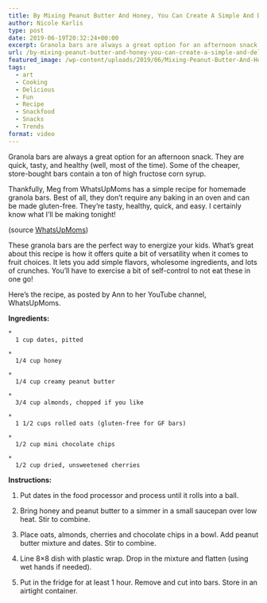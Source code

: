 ```yaml
---
title: By Mixing Peanut Butter And Honey, You Can Create A Simple And Delicious Treat
author: Nicole Karlis
type: post
date: 2019-06-19T20:32:24+00:00
excerpt: Granola bars are always a great option for an afternoon snack. They are quick, tasty, and healthy (well, most of the time).
url: /by-mixing-peanut-butter-and-honey-you-can-create-a-simple-and-delicious-treat/
featured_image: /wp-content/uploads/2019/06/Mixing-Peanut-Butter-And-Honey-370x208.jpg
tags:
  - art
  - Cooking
  - Delicious
  - Fun
  - Recipe
  - Snackfood
  - Snacks
  - Trends
format: video
---
```


  Granola bars are always a great option for an afternoon snack. They are quick, tasty, and healthy (well, most of the time). Some of the cheaper, store-bought bars contain a ton of high fructose corn syrup.



  Thankfully, Meg from WhatsUpMoms has a simple recipe for homemade granola bars. Best of all, they don&#8217;t require any baking in an oven and can be made gluten-free. They&#8217;re tasty, healthy, quick, and easy. I certainly know what I&#8217;ll be making tonight!


(source [WhatsUpMoms](https://web.archive.org/web/20150317231029/https://www.youtube.com/channel/UCMfXv2enRXepxG92VoxfrEg))


  These granola bars are the perfect way to energize your kids. What&#8217;s great about this recipe is how it offers quite a bit of versatility when it comes to fruit choices. It lets you add simple flavors, wholesome ingredients, and lots of crunches. You&#8217;ll have to exercise a bit of self-control to not eat these in one go!



  Here&#8217;s the recipe, as posted by Ann to her YouTube channel, WhatsUpMoms.


**Ingredients:**


  
    * 
      1 cup dates, pitted
    
    * 
      1/4 cup honey
    
    * 
      1/4 cup creamy peanut butter
    
    * 
      3/4 cup almonds, chopped if you like
    
    * 
      1 1/2 cups rolled oats (gluten-free for GF bars)
    
    * 
      1/2 cup mini chocolate chips
    
    * 
      1/2 cup dried, unsweetened cherries
    
  


**Instructions:**


  1) Put dates in the food processor and process until it rolls into a ball.



  2) Bring honey and peanut butter to a simmer in a small saucepan over low heat. Stir to combine.



  3) Place oats, almonds, cherries and chocolate chips in a bowl. Add peanut butter mixture and dates. Stir to combine.



  4) Line 8&#215;8 dish with plastic wrap. Drop in the mixture and flatten (using wet hands if needed).



  5) Put in the fridge for at least 1 hour. Remove and cut into bars. Store in an airtight container.

